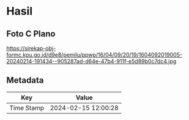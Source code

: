 # Hasil

## Foto C Plano

https://sirekap-obj-formc.kpu.go.id/d9e8/pemilu/ppwp/16/04/09/20/19/1604092019005-20240214-191434--905287ad-d64e-47b4-911f-e5d89b0c7dc4.jpg


## Metadata

| Key        | Value               |
| ---------- | ------------------- |
| Time Stamp | 2024-02-15 12:00:28 |



